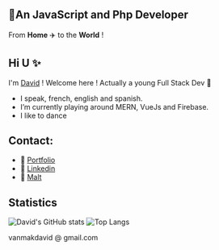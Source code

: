 ## :rocket:An JavaScript and Php Developer
From **Home** :airplane: to the **World** !

## Hi U :sparkles:

I'm [David](https://peuks.github.io) ! Welcome here ! Actually a young Full Stack Dev :sparkling_heart: 

* I speak, french, english and spanish.
* I’m currently playing around MERN, VueJs and Firebase.
* I like to dance 
## Contact:
* 💬 [Portfolio](https://peuks.github.io)
* 💬 [Linkedin](https://www.linkedin.com/in/davidvanmak/)
* 💬 [Malt](https://www.malt.fr/profile/davidvanmak)

## Statistics
![David's GitHub stats](https://github-readme-stats.vercel.app/api?username=peuks)
![Top Langs](https://github-readme-stats.vercel.app/api/top-langs/?username=peuks&layout=compact)
 
<a href="https://peuks.github.io">
</a>


vanmakdavid @ gmail.com

